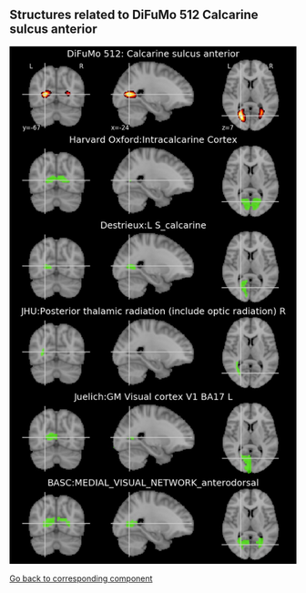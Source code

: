 


## Structures related to DiFuMo 512 Calcarine sulcus anterior

![177](177.jpg "Structures related to DiFuMo 512 Calcarine sulcus anterior")

[Go back to corresponding component](https://parietal-inria.github.io/DiFuMo/512/html/177.html)